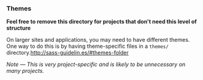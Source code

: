 ### Themes

**Feel free to remove this directory for projects that don't need this level of structure**

On larger sites and applications, you may need to have different themes. One way to do this is by having theme-specific files in a `themes/` directory.http://sass-guidelin.es/#themes-folder

*Note — This is very project-specific and is likely to be unnecessary on many projects.*

